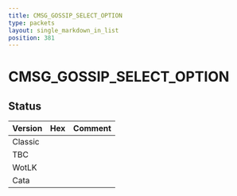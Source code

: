 ```yaml
---
title: CMSG_GOSSIP_SELECT_OPTION
type: packets
layout: single_markdown_in_list
position: 381
---
```


# CMSG_GOSSIP_SELECT_OPTION

## Status

Version | Hex | Comment
---------- | ---------- | ---------- 
Classic |  |  
TBC |  |  
WotLK |  |  
Cata |  |  
